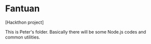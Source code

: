 # Fantuan
[Hackthon project]

This is Peter's folder.
Basically there will be some Node.js codes and common utilities.